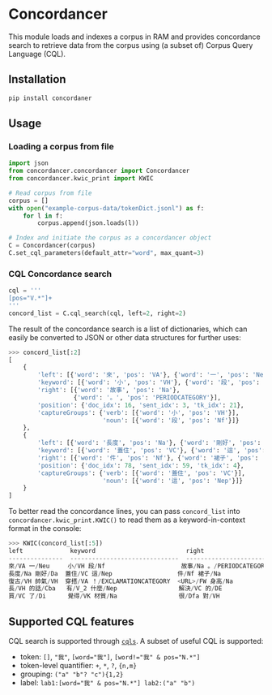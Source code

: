 # Concordancer

This module loads and indexes a corpus in RAM and provides concordance search to retrieve data from the corpus using (a subset of) Corpus Query Language (CQL).


## Installation

```bash
pip install concordaner
```


## Usage

### Loading a corpus from file

```python
import json
from concordancer.concordancer import Concordancer
from concordancer.kwic_print import KWIC

# Read corpus from file
corpus = []
with open("example-corpus-data/tokenDict.jsonl") as f:
    for l in f:
        corpus.append(json.loads(l))

# Index and initiate the corpus as a concordancer object
C = Concordancer(corpus)
C.set_cql_parameters(default_attr="word", max_quant=3)
```

### CQL Concordance search

```python
cql = '''
[pos="V.*"]+
'''
concord_list = C.cql_search(cql, left=2, right=2)
```

The result of the concordance search is a list of dictionaries, which can easily be converted to JSON or other data structures for further uses:

```python
>>> concord_list[:2]
[
    {
        'left': [{'word': '來', 'pos': 'VA'}, {'word': '一', 'pos': 'Neu'}],
        'keyword': [{'word': '小', 'pos': 'VH'}, {'word': '段', 'pos': 'Nf'}],
        'right': [{'word': '故事', 'pos': 'Na'},
                  {'word': '。', 'pos': 'PERIODCATEGORY'}],
        'position': {'doc_idx': 16, 'sent_idx': 3, 'tk_idx': 21},
        'captureGroups': {'verb': [{'word': '小', 'pos': 'VH'}],
                          'noun': [{'word': '段', 'pos': 'Nf'}]}
    },
    {
        'left': [{'word': '長度', 'pos': 'Na'}, {'word': '剛好', 'pos': 'Da'}],
        'keyword': [{'word': '蓋住', 'pos': 'VC'}, {'word': '這', 'pos': 'Nep'}],
        'right': [{'word': '件', 'pos': 'Nf'}, {'word': '裙子', 'pos': 'Na'}],
        'position': {'doc_idx': 78, 'sent_idx': 59, 'tk_idx': 4},
        'captureGroups': {'verb': [{'word': '蓋住', 'pos': 'VC'}],
                          'noun': [{'word': '這', 'pos': 'Nep'}]}
    }
]
```

To better read the concordance lines, you can pass `concord_list` into `concordancer.kwic_print.KWIC()` to read them as a keyword-in-context format in the console:

```python
>>> KWIC(concord_list[:5])
left             keyword                         right                      LABEL: verb    LABEL: noun
---------------  ------------------------------  -------------------------  -------------  ----------------------
來/VA 一/Neu     小/VH 段/Nf                     故事/Na 。/PERIODCATEGORY  小/VH          段/Nf
長度/Na 剛好/Da  蓋住/VC 這/Nep                  件/Nf 裙子/Na              蓋住/VC        這/Nep
復古/VH 帥氣/VH  穿搭/VA ！/EXCLAMATIONCATEGORY  <URL>/FW 身高/Na           穿搭/VA        ！/EXCLAMATIONCATEGORY
長/VH 的話/Cba   有/V_2 什麼/Nep                 解決/VC 的/DE              有/V_2         什麼/Nep
買/VC 了/Di      覺得/VK 材質/Na                 很/Dfa 對/VH               覺得/VK        材質/Na
```


## Supported CQL features

CQL search is supported through [`cqls`](https://github.com/liao961120/cqls). A subset of useful CQL is supported:

- token: `[]`, `"我"`, `[word="我"]`, `[word!="我" & pos="N.*"]`
- token-level quantifier: `+`, `*`, `?`, `{n,m}`
- grouping: `("a" "b"? "c"){1,2}`
- label: `lab1:[word="我" & pos="N.*"] lab2:("a" "b")`